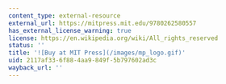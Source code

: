 ```yaml
---
content_type: external-resource
external_url: https://mitpress.mit.edu/9780262580557
has_external_license_warning: true
license: https://en.wikipedia.org/wiki/All_rights_reserved
status: ''
title: '![Buy at MIT Press](/images/mp_logo.gif)'
uid: 2117af33-6f88-4aa9-849f-5b797602ad3c
wayback_url: ''
---
```

